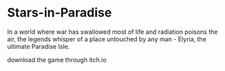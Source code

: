 # Stars-in-Paradise
In a world where war has swallowed most of life and radiation poisons the air, the legends whisper of a place untouched by any man - Elyria, the ultimate Paradise Isle.

download the game through itch.io
